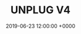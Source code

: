 ---
title: UNPLUG V4
tags:
- event
layout: event
permalink: "/event/:title"
venue: Dorigoni's Hut
location: Rabbi, Trentino, Italy
image: http://localhost:4000/assets/img/location/dorigoni.jpg
when_header: June 23-29, 2019
how_was_it:
- The Unplug V4 will be a memorable event based in Trentino Alto Adige/Italy. The event is 3+3 where the first 3 days of the week you stay with your team and work. All the main facilities are provided in order to stimulate the efficiency and bonding of team activities.

- The last 3 days let’s give the time to spread the Unplug mood. We will hike up to the top of the mountain, walking close with other entrepreneurs coming from all part of the world to create connections and to get new inspiration.

-  The Resort is a ****s hotel, based in Merano, the Refuge is a mountain hut in the heart of “Ortles Cevedale”, grandiose mountains in the northern part of Trentino. From the stunning location of the hut at 2.436 mt., your view can spread above the neighboring mountains and the only sounds you will hear will come from nature. #The hut maintains the typical character of an alpine refuge, with basic-wood accommodations, intense food experience, and cozy atmosphere.

- We will sleep in bunk bed dormitory rooms and the. But then we'll hike back down to our hotel where you can relax hand have nice SPA.

#video: https://www.youtube.com/watch?v=dUyhWS0rR1A
video: https://www.youtube.com/embed/KYI5mAWJClA
caratteristics:
  altitude: 2437 mt
  cooking: Local and Traditional
  beds: 80 people
past_edition:
  period: 23 - 29 June 2019
  image: http://localhost:4000/assets/img/edition_cards/tires.png

# speakers:
# - name: To be announced
#   role: TBD
#   image: http://localhost:4000/assets/img/speakers/placeholder_speakers.jpg
organizers:
- name: STEFANO BERNARDI
  role: Investor
  image: http://localhost:4000/assets/img/organizers/stefano.jpg
- name: LORENZO SANNA
  role: Business Developer
  image: http://localhost:4000/assets/img/organizers/lor.png
schedule:
- day: SUN, June 23
  # program:
  # - time: 1.30 PM
  #   what: We leave from Milano Malpensa Airport
  #   description: Meeting point is outside Terminal 2
  # - time: 5.30 PM
  #   what: Arrival at Unplug's Resort
  #   description: Check-in and find your roommate fot the next days!
  # - time: 7.00 PM
  #   what: Cablecar time
  #   description: Take the cable car to the Unplug Chalet
  # - time: 8.00 PM
  #   what: Welcome Bonfire Aperitivo
  #   description: Drink, get cozy and get to meet your fellow adventurers
  # - time: 8.30 PM
  #   what: Dinner at Unplug's Chalet
  #   description: Typical dinner in a luxury mountain chalet, with a simple 1 minute presentation of each guest
- day: MON, June 24
  # program:
  # - time: 6.30 AM
  #   what: Yoga
  #   description: For the morning larks!
  # - time: 7.30 AM
  #   what: Breakfast
  #   description: Get your energy for the day!
  # - time: 10.00 AM
  #   what: Bring your backpak!
  #   description: We leave the Resort to reach our hiking path
  # - time: 10.40 AM
  #   what: Hiking!
  #   description: We start our ascent towards the Unplug Hut
  # - time: 12.00 PM
  #   what: Lunch
  #   description: We stop for a typical lunch at Rifugio Casinei
  # - time: 3.00 PM
  #   what: Enjoy and relax
  #   description: As we finally get to the Hut, you can start finding your bed and enjoy the scenery
  # - time: 4.30 PM
  #   what: Chats and discussions
  #   description: Get to know your fellow unpluggers a bit more
  # - time: 19.30 PM
  #   what: Dinner
  #   description: Home made, slowfood and very typical dinner
- day: TUE, June 25
  # program:
  # - time: 6.30 AM
  #   what: Yoga
  #   description: Connect body and mind with nature
  # - time: 7.30 AM
  #   what: Breakfast
  #   description: Get your energy for the day!
  # - time: 9.30 AM
  #   what: Free time for chats, meditation or small hikes
  #   description: Feel free to spend the morning as you want
  # - time: 12.30 AM
  #   what: Lunch Time
  #   description: Typical alpine Lunch
  # - time: 14.30 PM
  #   what: Bye Bye Mountain Hut!
  #   description: We start our descent through the "waterfalls trail", in which you can take a shower if you want
  # - time: 5.30 PM
  #   what: Back to the Unplug Resort
  #   description: Shower / SPA / Relax / Drinks
  # - time: 7.30 PM
  #   what: Dinner
  #   description: Home made, slowfood and very typical food
  # - time: 9.00 PM
  #   what: Talks
  #   description: Inspiring talks from your fellow mountaineers
- day: WED, June 26
  # program:
  # - time: 7.30 AM
  #   what: Breakfast
  #   description: Meet in the Hotel lobby and load up on energies for the day.
  # - time: 8.30 AM
  #   what: Discussion tables
  #   description: If you're already awake
  # - time: 10.00 AM
  #   what: Bye Bye Unplug Resort
  #   description: It's time to go back to the real world! Our bus leaves now.
  # - time: 12.30 AM
  #   what: Surprise Goodbye Lunch
  #   description: Promise it's worth it.
  # - time: 4.30 PM
  #   what: Bye!
  #   description: We say good bye! Please ensure you book travel from Milano Malpensa Airport
  #     at 5:30pm at the earliest. If you need to leave earlier, please contact us before
  #     purchasing a ticket to make sure we can accomodate. We suggest spending the
  #     night in Milano and booking travel for the next morning! It is a stunning city.
- day: THU, June 27
- day: FRI, June 28
- day: SAT, June 29
date: '2019-06-23 12:00:00 +0000'
gallery-small:
  image:
  - http://localhost:4000/assets/img/events_photos/dorigoni/01.jpg
  - http://localhost:4000/assets/img/events_photos/dorigoni/02.jpg
  - http://localhost:4000/assets/img/events_photos/dorigoni/03.jpg
  - http://localhost:4000/assets/img/events_photos/dorigoni/04.jpg
  - http://localhost:4000/assets/img/events_photos/dorigoni/05.jpg
  - http://localhost:4000/assets/img/events_photos/dorigoni/06.jpg
  - http://localhost:4000/assets/img/events_photos/dorigoni/07.jpg
  - http://localhost:4000/assets/img/events_photos/dorigoni/08.jpg
  - http://localhost:4000/assets/img/events_photos/dorigoni/09.jpg
  - http://localhost:4000/assets/img/events_photos/dorigoni/10.jpg
  - http://localhost:4000/assets/img/events_photos/dorigoni/11.jpg
  - http://localhost:4000/assets/img/events_photos/dorigoni/12.jpg
  - http://localhost:4000/assets/img/events_photos/dorigoni/13.jpg
  - http://localhost:4000/assets/img/events_photos/dorigoni/14.jpg
  - http://localhost:4000/assets/img/events_photos/dorigoni/15.jpg
  - http://localhost:4000/assets/img/events_photos/dorigoni/16.jpg
gallery-big:
  image:
  - http://localhost:4000/assets/img/events_photos/dorigoni/big/01.jpg
  - http://localhost:4000/assets/img/events_photos/dorigoni/big/02.jpg
  - http://localhost:4000/assets/img/events_photos/dorigoni/big/03.jpg
  - http://localhost:4000/assets/img/events_photos/dorigoni/big/04.jpg
  - http://localhost:4000/assets/img/events_photos/dorigoni/big/05.jpg
  - http://localhost:4000/assets/img/events_photos/dorigoni/big/06.jpg
  - http://localhost:4000/assets/img/events_photos/dorigoni/big/07.jpg
  - http://localhost:4000/assets/img/events_photos/dorigoni/big/08.jpg
  - http://localhost:4000/assets/img/events_photos/dorigoni/big/09.jpg
  - http://localhost:4000/assets/img/events_photos/dorigoni/big/10.jpg
  - http://localhost:4000/assets/img/events_photos/dorigoni/big/11.jpg
  - http://localhost:4000/assets/img/events_photos/dorigoni/big/12.jpg
  - http://localhost:4000/assets/img/events_photos/dorigoni/big/13.jpg
  - http://localhost:4000/assets/img/events_photos/dorigoni/big/14.jpg
  - http://localhost:4000/assets/img/events_photos/dorigoni/big/15.jpg
  - http://localhost:4000/assets/img/events_photos/dorigoni/big/16.jpg
pricing_table:
- title: Early Bird Ticket
  price: 890
  elements:
  - icon: http://localhost:4000/assets/img/pricing_table/double_room.svg
    text:
    - 2 nights in a **** Hotel with SPA in Double Room 
    - 1 night in a Mountain hut
  - icon: http://localhost:4000/assets/img/pricing_table/transfer.svg
    text:
    - Transfer to and from
    - Airport Milano Malpensa
  - icon: http://localhost:4000/assets/img/pricing_table/special_dinner.svg
    text:
    - 3 dinners, of which 1 in our special dinner in our Chalet
    - 3 lunches, of which 1 in a surprise location
  - icon: 
    text:
    - 22% Italian VAT included
- title: Normal Ticket
  price: 1190
  elements:
  - icon: http://localhost:4000/assets/img/pricing_table/double_room.svg
    text:
    - 2 nights in a **** Hotel with SPA in Double Room 
    - 1 night in a Mountain hut
  - icon: http://localhost:4000/assets/img/pricing_table/transfer.svg
    text:
    - Transfer to and from
    - Airport Milano Malpensa
  - icon: http://localhost:4000/assets/img/pricing_table/special_dinner.svg
    text:
    - 3 dinners, of which 1 in our special dinner in our Chalet
    - 3 lunches, of which 1 in a surprise location
  - icon: 
    text:
    - 22% Italian VAT included
- title: Single Room Ticket
  price: 1390
  elements:
  - icon: http://localhost:4000/assets/img/pricing_table/double_room.svg
    text:
    - 2 nights in a **** Hotel with SPA in Single Room 
    - 1 night in a Mountain hut
  - icon: http://localhost:4000/assets/img/pricing_table/transfer.svg
    text:
    - Transfer to and from
    - Airport Milano Malpensa
  - icon: http://localhost:4000/assets/img/pricing_table/special_dinner.svg
    text:
    - 3 dinners, of which 1 in our special dinner in our Chalet
    - 3 lunches, of which 1 in a surprise location
  - icon: 
    text:
    - 22% Italian VAT included
header_home:
  title: Unplug V4
  subtitle: An amazing 7-days retreat in the Dolomites with teams, fellow investors and entrepreneurs
  image: http://localhost:4000/assets/img/mountain_placeholder.jpg
footer_sponsors:
- name: Token Economy
  image: http://localhost:4000/assets/img/sponsor/tokeneconomy.png
  link: https://www.tokeneconomy.co
- name: Semantic Ventures
  image: http://localhost:4000/assets/img/sponsor/semantic.png
  link: https://semantic.vc
- name: You?
  image: http://localhost:4000/assets/img/sponsor/you.png
  link: mailto:team@unplug.vc
---